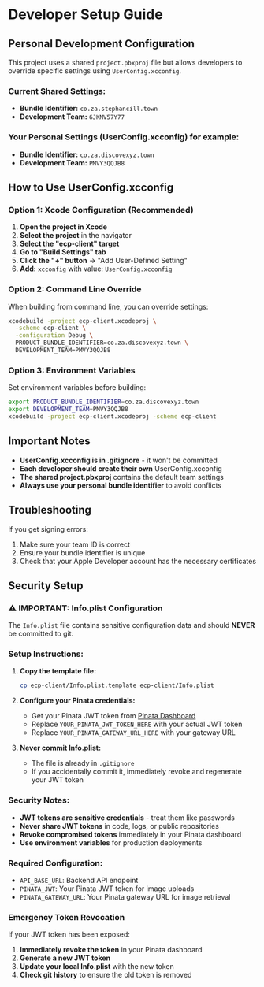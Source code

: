 # Developer Setup Guide

## Personal Development Configuration

This project uses a shared `project.pbxproj` file but allows developers to override specific settings using `UserConfig.xcconfig`.

### Current Shared Settings:

- **Bundle Identifier:** `co.za.stephancill.town`
- **Development Team:** `6JKMV57Y77`

### Your Personal Settings (UserConfig.xcconfig) for example:

- **Bundle Identifier:** `co.za.discovexyz.town`
- **Development Team:** `PMVY3QQJB8`

## How to Use UserConfig.xcconfig

### Option 1: Xcode Configuration (Recommended)

1. **Open the project in Xcode**
2. **Select the project** in the navigator
3. **Select the "ecp-client" target**
4. **Go to "Build Settings" tab**
5. **Click the "+" button** → "Add User-Defined Setting"
6. **Add:** `xcconfig` with value: `UserConfig.xcconfig`

### Option 2: Command Line Override

When building from command line, you can override settings:

```bash
xcodebuild -project ecp-client.xcodeproj \
  -scheme ecp-client \
  -configuration Debug \
  PRODUCT_BUNDLE_IDENTIFIER=co.za.discovexyz.town \
  DEVELOPMENT_TEAM=PMVY3QQJB8
```

### Option 3: Environment Variables

Set environment variables before building:

```bash
export PRODUCT_BUNDLE_IDENTIFIER=co.za.discovexyz.town
export DEVELOPMENT_TEAM=PMVY3QQJB8
xcodebuild -project ecp-client.xcodeproj -scheme ecp-client
```

## Important Notes

- **UserConfig.xcconfig is in .gitignore** - it won't be committed
- **Each developer should create their own** UserConfig.xcconfig
- **The shared project.pbxproj** contains the default team settings
- **Always use your personal bundle identifier** to avoid conflicts

## Troubleshooting

If you get signing errors:

1. Make sure your team ID is correct
2. Ensure your bundle identifier is unique
3. Check that your Apple Developer account has the necessary certificates

## Security Setup

### ⚠️ IMPORTANT: Info.plist Configuration

The `Info.plist` file contains sensitive configuration data and should **NEVER** be committed to git.

### Setup Instructions:

1. **Copy the template file:**
   ```bash
   cp ecp-client/Info.plist.template ecp-client/Info.plist
   ```

2. **Configure your Pinata credentials:**
   - Get your Pinata JWT token from [Pinata Dashboard](https://app.pinata.cloud/)
   - Replace `YOUR_PINATA_JWT_TOKEN_HERE` with your actual JWT token
   - Replace `YOUR_PINATA_GATEWAY_URL_HERE` with your gateway URL

3. **Never commit Info.plist:**
   - The file is already in `.gitignore`
   - If you accidentally commit it, immediately revoke and regenerate your JWT token

### Security Notes:

- **JWT tokens are sensitive credentials** - treat them like passwords
- **Never share JWT tokens** in code, logs, or public repositories
- **Revoke compromised tokens** immediately in your Pinata dashboard
- **Use environment variables** for production deployments

### Required Configuration:

- `API_BASE_URL`: Backend API endpoint
- `PINATA_JWT`: Your Pinata JWT token for image uploads
- `PINATA_GATEWAY_URL`: Your Pinata gateway URL for image retrieval

### Emergency Token Revocation

If your JWT token has been exposed:

1. **Immediately revoke the token** in your Pinata dashboard
2. **Generate a new JWT token**
3. **Update your local Info.plist** with the new token
4. **Check git history** to ensure the old token is removed
